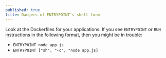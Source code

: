 ```yaml
---
published: true
title: Dangers of ENTRYPOINT's shell form
---
```

Look at the Dockerfiles for your applications. If you see `ENTRYPOINT` or `RUN` instructions in the following format, then you might be in trouble:
- `ENTRYPOINT node app.js`
- `ENTRYPOINT ["sh", "-c", "node app.js]`

